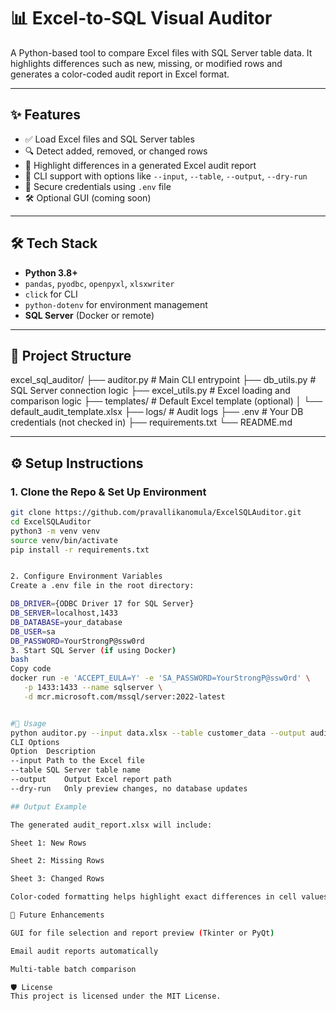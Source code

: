 # 📊 Excel-to-SQL Visual Auditor

A Python-based tool to compare Excel files with SQL Server table data. It highlights differences such as new, missing, or modified rows and generates a color-coded audit report in Excel format.

---

## ✨ Features

- ✅ Load Excel files and SQL Server tables
- 🔍 Detect added, removed, or changed rows
- 🎨 Highlight differences in a generated Excel audit report
- 💬 CLI support with options like `--input`, `--table`, `--output`, `--dry-run`
- 🔐 Secure credentials using `.env` file
- 🛠 Optional GUI (coming soon)

---

## 🛠 Tech Stack

- **Python 3.8+**
- `pandas`, `pyodbc`, `openpyxl`, `xlsxwriter`
- `click` for CLI
- `python-dotenv` for environment management
- **SQL Server** (Docker or remote)

---

## 📂 Project Structure
excel_sql_auditor/
├── auditor.py # Main CLI entrypoint
├── db_utils.py # SQL Server connection logic
├── excel_utils.py # Excel loading and comparison logic
├── templates/ # Default Excel template (optional)
│ └── default_audit_template.xlsx
├── logs/ # Audit logs
├── .env # Your DB credentials (not checked in)
├── requirements.txt
└── README.md

---

## ⚙️ Setup Instructions

### 1. Clone the Repo & Set Up Environment

```bash
git clone https://github.com/pravallikanomula/ExcelSQLAuditor.git
cd ExcelSQLAuditor
python3 -m venv venv
source venv/bin/activate
pip install -r requirements.txt


2. Configure Environment Variables
Create a .env file in the root directory:

DB_DRIVER={ODBC Driver 17 for SQL Server}
DB_SERVER=localhost,1433
DB_DATABASE=your_database
DB_USER=sa
DB_PASSWORD=YourStrongP@ssw0rd
3. Start SQL Server (if using Docker)
bash
Copy code
docker run -e 'ACCEPT_EULA=Y' -e 'SA_PASSWORD=YourStrongP@ssw0rd' \
   -p 1433:1433 --name sqlserver \
   -d mcr.microsoft.com/mssql/server:2022-latest


#🚀 Usage
python auditor.py --input data.xlsx --table customer_data --output audit_report.xlsx --dry-run
CLI Options
Option	Description
--input	Path to the Excel file
--table	SQL Server table name
--output	Output Excel report path
--dry-run	Only preview changes, no database updates

## Output Example

The generated audit_report.xlsx will include:

Sheet 1: New Rows

Sheet 2: Missing Rows

Sheet 3: Changed Rows

Color-coded formatting helps highlight exact differences in cell values.

📌 Future Enhancements

GUI for file selection and report preview (Tkinter or PyQt)

Email audit reports automatically

Multi-table batch comparison

🛡️ License
This project is licensed under the MIT License.

